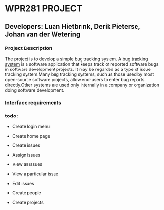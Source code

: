 # WPR281 PROJECT

## Developers: Luan Hietbrink, Derik Pieterse, Johan van der Wetering


### **Project Description**  

The project is to develop a simple bug tracking system. A [bug tracking system](https://en.wikipedia.org/wiki/Bug_tracking_system) is a software application that keeps track of reported software bugs in software development projects. It may be regarded as a type of issue tracking system.Many bug tracking systems, such as those used by most open-source software projects, allow end-users to enter bug reports directly.Other systems are used only internally in a company or organization doing software development. 

### Interface requirements

### todo:
- Create login menu
- Create home page 

- Create issues
- Assign issues
- View all issues 
- View a particular issue
- Edit issues
- Create people
- Create projects
